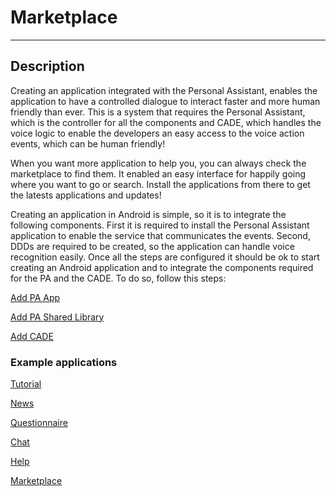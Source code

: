 # Marketplace

---

## Description

Creating an application integrated with the Personal Assistant, enables the application to have a controlled dialogue to interact faster and more human friendly than ever.
This is a system that requires the Personal Assistant, which is the controller for all the components and CADE, which handles the voice logic to enable the developers an easy access to the voice action events, which can be human friendly!

When you want more application to help you, you can always check the marketplace to find them. It enabled an easy interface for happily going where you want to go or search. Install the applications from there to get the latests applications and updates!

Creating an application in Android is simple, so it is to integrate the following components.
First it is required to install the Personal Assistant application to enable the service that communicates the events.
Second, DDDs are required to be created, so the application can handle voice recognition easily.
Once all the steps are configured it should be ok to start creating an Android application and to integrate the components required for the PA and the CADE. To do so, follow this steps:


[Add PA App](https://github.com/ALFREDProject/PersonalAssistentApp)

[Add PA Shared Library](https://github.com/ALFREDProject/PersonalAssistentCommons)

[Add CADE](https://github.com/ALFREDProject/DialogueDomainDescriptions)

### Example applications

[Tutorial](https://github.com/ALFREDProject/Tutorial/)

[News](https://github.com/ALFREDProject/News/)

[Questionnaire](https://github.com/ALFREDProject/Questionnaire/)

[Chat](https://github.com/ALFREDProject/Chat/)

[Help](https://github.com/ALFREDProject/Help/)

[Marketplace](https://github.com/ALFREDProject/Marketplace/)
